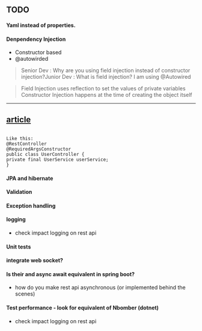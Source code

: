 ## TODO

#### Yaml instead of properties.

#### Denpendency Injection
- Constructor based
- @autowirded
 
 > Senior Dev : Why are you using field injection instead of constructor injection?Junior Dev : What is field injection? I am using @Autowired

 > Field Injection uses reflection to set the values of private variables
 > Constructor Injection happens at the time of creating the object itself

---
  [article](https://eng.zemosolabs.com/when-not-to-autowire-in-spring-spring-boot-93e6a01cb793)
---

  ```Suggestion: With Lombok's @RequiredArgsConstructor, I can have all the advantages of Constructor Injection without having to manually adapt constructors when adding/changing/removing injected fields.... assuming I don't need to do anything fancy in the constructor, and the Lombok-generated one is sufficient.

Like this:
@RestController
@RequiredArgsConstructor
public class UserController {
private final UserService userService;
}
  ```


#### JPA and hibernate
#### Validation
#### Exception handling
#### logging
  - check impact logging on rest api
#### Unit tests
#### integrate web socket?
#### Is their and async await equivalent in spring boot?
  - how do you make rest api asynchronous (or implemented behind the scenes)

#### Test performance - look for equivalent of Nbomber (dotnet)
- check impact logging on rest api

